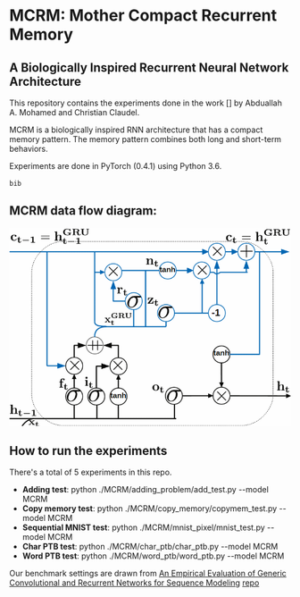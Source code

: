 # MCRM: Mother Compact Recurrent Memory 
## A Biologically Inspired Recurrent Neural Network Architecture

This repository contains the experiments done in the work [] by Abduallah A. Mohamed and Christian Claudel. 

MCRM is a biologically inspired RNN architecture that has a compact memory pattern. The memory pattern combines both long and short-term behaviors.

Experiments are done in PyTorch (0.4.1) using Python 3.6. 
```
bib
```
## MCRM data flow diagram:
![MCRM Data flow](MCRM.bmp?raw=true "Title")

## How to run the experiments 
There's a total of 5 experiments in this repo. 

- **Adding test**: python ./MCRM/adding_problem/add_test.py --model MCRM
- **Copy memory test**: python ./MCRM/copy_memory/copymem_test.py --model MCRM
- **Sequential MNIST test**: python ./MCRM/mnist_pixel/mnist_test.py --model MCRM
- **Char PTB test**: python ./MCRM/char_ptb/char_ptb.py --model MCRM
- **Word PTB test**: python ./MCRM/word_ptb/word_ptb.py --model MCRM

Our benchmark settings are drawn from [An Empirical Evaluation of Generic Convolutional and Recurrent Networks for Sequence Modeling](https://arxiv.org/abs/1803.01271) [repo](https://github.com/locuslab/TCN)
